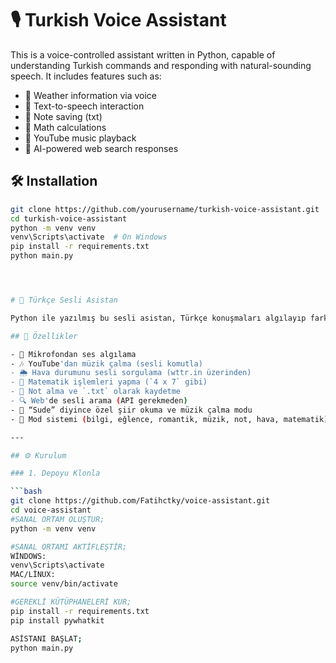 # 🎙️ Turkish Voice Assistant

This is a voice-controlled assistant written in Python, capable of understanding Turkish commands and responding with natural-sounding speech. It includes features such as:

- 🔹 Weather information via voice
- 🔹 Text-to-speech interaction
- 🔹 Note saving (txt)
- 🔹 Math calculations
- 🔹 YouTube music playback
- 🔹 AI-powered web search responses

## 🛠️ Installation
```bash
git clone https://github.com/yourusername/turkish-voice-assistant.git
cd turkish-voice-assistant
python -m venv venv
venv\Scripts\activate  # On Windows
pip install -r requirements.txt
python main.py




# 🧠 Türkçe Sesli Asistan

Python ile yazılmış bu sesli asistan, Türkçe konuşmaları algılayıp farklı modlara göre cevap verebilen, sesle kontrol edilen bir yapay zekadır.

## 🎯 Özellikler

- 🎤 Mikrofondan ses algılama
- 🎶 YouTube'dan müzik çalma (sesli komutla)
- 🌦️ Hava durumunu sesli sorgulama (wttr.in üzerinden)
- 🧮 Matematik işlemleri yapma (`4 x 7` gibi)
- 📝 Not alma ve `.txt` olarak kaydetme
- 🔍 Web'de sesli arama (API gerekmeden)
- 💌 “Sude” diyince özel şiir okuma ve müzik çalma modu
- 📁 Mod sistemi (bilgi, eğlence, romantik, müzik, not, hava, matematik)

---

## ⚙️ Kurulum

### 1. Depoyu Klonla

```bash
git clone https://github.com/Fatihctky/voice-assistant.git
cd voice-assistant
#SANAL ORTAM OLUŞTUR;
python -m venv venv

#SANAL ORTAMI AKTİFLEŞTİR;
WİNDOWS:
venv\Scripts\activate
MAC/LİNUX:
source venv/bin/activate

#GEREKLİ KÜTÜPHANELERİ KUR;
pip install -r requirements.txt
pip install pywhatkit

ASİSTANI BAŞLAT;
python main.py



